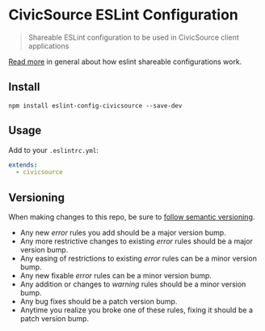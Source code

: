 # CivicSource ESLint Configuration

> Shareable ESLint configuration to be used in CivicSource client applications

[Read more](http://eslint.org/docs/developer-guide/shareable-configs) in general about how eslint shareable configurations work.

## Install

```
npm install eslint-config-civicsource --save-dev
```

## Usage

Add to your `.eslintrc.yml`:

```yaml
extends:
  - civicsource
```

## Versioning

When making changes to this repo, be sure to [follow semantic versioning](http://semver.org/).

* Any new _error_ rules you add should be a major version bump.
* Any more restrictive changes to existing _error_ rules should be a major version bump.
* Any easing of restrictions to existing _error_ rules can be a minor version bump.
* Any new fixable _error_ rules can be a minor version bump. 
* Any addition or changes to _warning_ rules should be a minor version bump.
* Any bug fixes should be a patch version bump.
* Anytime you realize you broke one of these rules, fixing it should be a patch version bump.